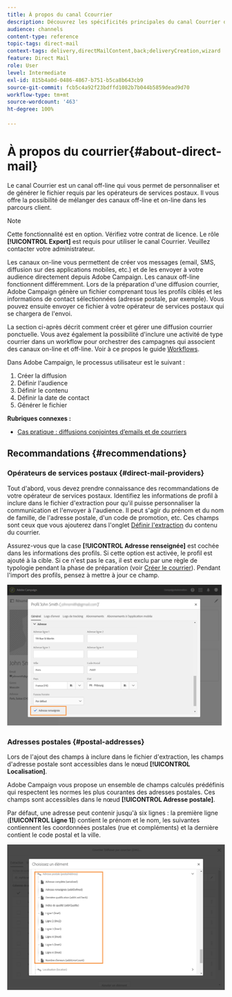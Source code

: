 ```yaml
---
title: À propos du canal Ccourrier
description: Découvrez les spécificités principales du canal Courrier dans Adobe Campaign.
audience: channels
content-type: reference
topic-tags: direct-mail
context-tags: delivery,directMailContent,back;deliveryCreation,wizard
feature: Direct Mail
role: User
level: Intermediate
exl-id: 815b4a0d-0486-4867-b751-b5ca8b643cb9
source-git-commit: fcb5c4a92f23bdffd1082b7b044b5859dead9d70
workflow-type: tm+mt
source-wordcount: '463'
ht-degree: 100%

---
```


# À propos du courrier{#about-direct-mail}

Le canal Courrier est un canal off-line qui vous permet de personnaliser et de générer le fichier requis par les opérateurs de services postaux. Il vous offre la possibilité de mélanger des canaux off-line et on-line dans les parcours client.

>[!NOTE]
>
>Cette fonctionnalité est en option. Vérifiez votre contrat de licence. Le rôle **[!UICONTROL Export]** est requis pour utiliser le canal Courrier. Veuillez contacter votre administrateur.

Les canaux on-line vous permettent de créer vos messages (email, SMS, diffusion sur des applications mobiles, etc.) et de les envoyer à votre audience directement depuis Adobe Campaign. Les canaux off-line fonctionnent différemment. Lors de la préparation d&#39;une diffusion courrier, Adobe Campaign génère un fichier comprenant tous les profils ciblés et les informations de contact sélectionnées (adresse postale, par exemple). Vous pouvez ensuite envoyer ce fichier à votre opérateur de services postaux qui se chargera de l&#39;envoi.

La section ci-après décrit comment créer et gérer une diffusion courrier ponctuelle. Vous avez également la possibilité d&#39;inclure une activité de type courrier dans un workflow pour orchestrer des campagnes qui associent des canaux on-line et off-line. Voir à ce propos le guide [Workflows](../../automating/using/get-started-workflows.md).

Dans Adobe Campaign, le processus utilisateur est le suivant :

1. Créer la diffusion
1. Définir l&#39;audience
1. Définir le contenu
1. Définir la date de contact
1. Générer le fichier

**Rubriques connexes :**

* [Cas pratique : diffusions conjointes d’emails et de courriers](../../automating/using/coupling-email-direct-mail.md)

## Recommandations {#recommendations}

### Opérateurs de services postaux {#direct-mail-providers}

Tout d&#39;abord, vous devez prendre connaissance des recommandations de votre opérateur de services postaux. Identifiez les informations de profil à inclure dans le fichier d&#39;extraction pour qu&#39;il puisse personnaliser la communication et l&#39;envoyer à l&#39;audience. Il peut s&#39;agir du prénom et du nom de famille, de l&#39;adresse postale, d&#39;un code de promotion, etc. Ces champs sont ceux que vous ajouterez dans l&#39;onglet [Définir l&#39;extraction](../../channels/using/defining-the-direct-mail-content.md#defining-the-extraction) du contenu du courrier.

Assurez-vous que la case **[!UICONTROL Adresse renseignée]** est cochée dans les informations des profils. Si cette option est activée, le profil est ajouté à la cible. Si ce n&#39;est pas le cas, il est exclu par une règle de typologie pendant la phase de préparation (voir [Créer le courrier](../../channels/using/creating-the-direct-mail.md)). Pendant l&#39;import des profils, pensez à mettre à jour ce champ.

![](assets/direct_mail_22.png)

### Adresses postales      {#postal-addresses}

Lors de l&#39;ajout des champs à inclure dans le fichier d&#39;extraction, les champs d&#39;adresse postale sont accessibles dans le nœud **[!UICONTROL Localisation]**.

Adobe Campaign vous propose un ensemble de champs calculés prédéfinis qui respectent les normes les plus courantes des adresses postales. Ces champs sont accessibles dans le nœud **[!UICONTROL Adresse postale]**.

Par défaut, une adresse peut contenir jusqu&#39;à six lignes : la première ligne (**[!UICONTROL Ligne 1]**) contient le prénom et le nom, les suivantes contiennent les coordonnées postales (rue et compléments) et la dernière contient le code postal et la ville.

![](assets/direct_mail_23.png)
